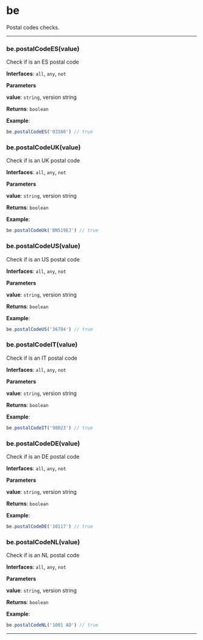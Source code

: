 # be

Postal codes checks.



* * *

### be.postalCodeES(value) 

Check if is an ES postal code**Interfaces**: `all`, `any`, `not`

**Parameters**

**value**: `string`, version string

**Returns**: `boolean`

**Example**:
```js
be.postalCodeES('03160') // true
```


### be.postalCodeUK(value) 

Check if is an UK postal code**Interfaces**: `all`, `any`, `not`

**Parameters**

**value**: `string`, version string

**Returns**: `boolean`

**Example**:
```js
be.postalCodeUk('BN519EJ') // true
```


### be.postalCodeUS(value) 

Check if is an US postal code**Interfaces**: `all`, `any`, `not`

**Parameters**

**value**: `string`, version string

**Returns**: `boolean`

**Example**:
```js
be.postalCodeUS('36784') // true
```


### be.postalCodeIT(value) 

Check if is an IT postal code**Interfaces**: `all`, `any`, `not`

**Parameters**

**value**: `string`, version string

**Returns**: `boolean`

**Example**:
```js
be.postalCodeIT('98023') // true
```


### be.postalCodeDE(value) 

Check if is an DE postal code**Interfaces**: `all`, `any`, `not`

**Parameters**

**value**: `string`, version string

**Returns**: `boolean`

**Example**:
```js
be.postalCodeDE('10117') // true
```


### be.postalCodeNL(value) 

Check if is an NL postal code**Interfaces**: `all`, `any`, `not`

**Parameters**

**value**: `string`, version string

**Returns**: `boolean`

**Example**:
```js
be.postalCodeNL('1001 AD') // true
```



* * *










